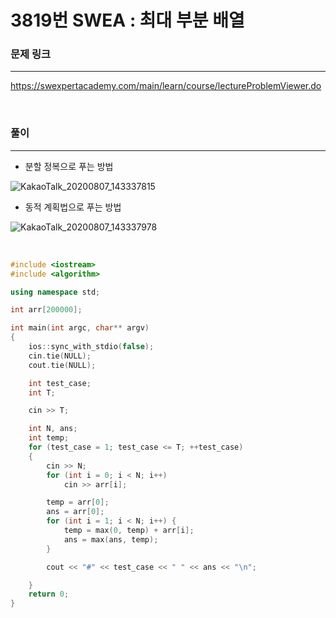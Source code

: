 3819번 SWEA : 최대 부분 배열
===

### 문제 링크
---

https://swexpertacademy.com/main/learn/course/lectureProblemViewer.do

<br>

### 풀이
---
- 분할 정복으로 푸는 방법

![KakaoTalk_20200807_143337815](https://i.imgur.com/u3Sg326.jpg)

- 동적 계획법으로 푸는 방법

![KakaoTalk_20200807_143337978](https://i.imgur.com/MKdC189.jpg)


<br>

```c++
#include <iostream>
#include <algorithm>

using namespace std;

int arr[200000];

int main(int argc, char** argv)
{
	ios::sync_with_stdio(false);
	cin.tie(NULL);
	cout.tie(NULL);

	int test_case;
	int T;

	cin >> T;

	int N, ans;
	int temp;
	for (test_case = 1; test_case <= T; ++test_case)
	{
		cin >> N;
		for (int i = 0; i < N; i++)
			cin >> arr[i];

		temp = arr[0];
		ans = arr[0];
		for (int i = 1; i < N; i++) {
			temp = max(0, temp) + arr[i];
			ans = max(ans, temp);
		}

		cout << "#" << test_case << " " << ans << "\n";

	}
	return 0;
}

```
